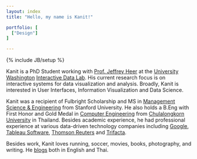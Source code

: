 ```yaml
---
layout: index
title: "Hello, my name is Kanit!"

portfolio: [
  ["Design"]
]

---
```

{% include JB/setup %}

Kanit is a PhD Student working with [Prof. Jeffrey Heer](http://jheer.org) at the [University Washington](http://www.uw.edu) [Interactive Data Lab](http://idl.cs.washington.edu]).
His current research focus is on interactive systems for data visualization and analysis.
Broadly, Kanit is interested in User Interfaces, Information Visualization and Data Science.

Kanit was a recipient of Fulbright Scholarship and MS in [Management Science & Engineering](http://msande.stanford.edu) from Stanford University.
He also holds a B.Eng with First Honor and Gold Medal in [Computer Engineering](http://www.cp.eng.chula.ac.th) from [Chulalongkorn University](http://www.chula.ac.th) in Thailand.
Besides academic experience, he had professional experience at various data-driven technology companies including [Google](http://www.google.com),
[Tableau Software](http://www.tableausoftware.com), [Thomson Reuters](http://thomsonreuters.com) and [Trifacta](http://www.trifacta.com).

Besides work, Kanit loves running, soccer, movies, books, photography, and writing.  He [blogs](http://medium.com/@kanitw) both in English and Thai.



